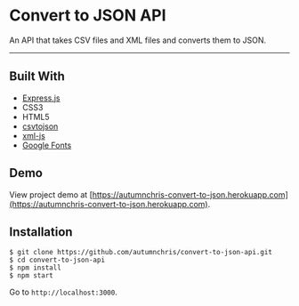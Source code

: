 # Convert to JSON API

An API that takes CSV files and XML files and converts them to JSON.

---

## Built With
* [Express.js](https://expressjs.com)
* CSS3
* HTML5
* [csvtojson](https://github.com/Keyang/node-csvtojson)
* [xml-js](https://github.com/nashwaan/xml-js)
* [Google Fonts](https://fonts.google.com)

## Demo

View project demo at [https://autumnchris-convert-to-json.herokuapp.com](https://autumnchris-convert-to-json.herokuapp.com).

## Installation

```
$ git clone https://github.com/autumnchris/convert-to-json-api.git
$ cd convert-to-json-api
$ npm install
$ npm start
```

Go to `http://localhost:3000`.
